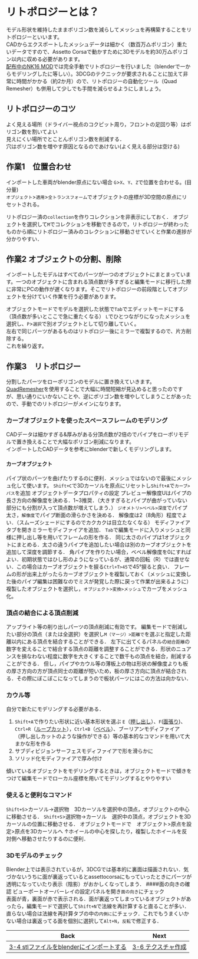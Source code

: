 # リトポロジーとは？
モデル形状を維持したままポリゴン数を減らしてメッシュを再構築することをリトポロジーといいます。  
CADからエクスポートしたメッシュデータは細かく（数百万△ポリゴン）重たいデータですので、Assetto Corsaで動かすために3Dモデルを約30万△ポリゴン以内に収める必要があります。  
[配布中のNK16 MOD](https://github.com/JSAE-ARCHIVES/FSAEJ-simulator/tree/main/NK16_ICV)では完全手動でリトポロジーを行いました（blenderで一からモデリングしたに等しい）。3DCGのテクニックが要求されることに加えて非常に時間がかかる（約2か月）ので、リトポロジーの自動化ツール（Quad Remesher）も併用して少しでも手間を減らせるようにしましょう。

## リトポロジーのコツ  
よく見える場所（ドライバー視点のコクピット周り，フロントの足回り等）はポリゴン数を割いてよい  
見えにくい場所でとことんポリゴン数を削減する．  
穴はポリゴン数を増やす原因となるのであけない(よく見える部分は空ける)  
## 作業1　位置合わせ
インポートした車両がblender原点にない場合
`G`>`X`、`Y`、`Z`で位置を合わせる。(目分量)  
`オブジェクト`>`適用`>`全トランスフォーム`でオブジェクトの座標が3D空間の原点にリセットされる。

リトポロジー済の`collection`を作りコレクションを非表示にしておく．
オブジェクトを選択して`M`でコレクションを移動できるので，リトポロジーが終わったものから順にリトポロジー済みのコレクションに移動させていくと作業の進捗が分かりやすい．

## 作業2 オブジェクトの分割、削除
インポートしたモデルはすべてのパーツが一つのオブジェクトにまとまっています。一つのオブジェクトに含まれる頂点数が多すぎると編集モードに移行した際に非常にPCの動作が遅くなります。そこでリトポロジーの前段階としてオブジェクトを分けていく作業を行う必要があります。

オブジェクトモードでモデルを選択した状態で`Tab`でエディットモードにする（頂点数が多いとここで急に重たくなる）
`L`でひとつながりになったメッシュを選択し、`P`>`選択`で別オブジェクトとして切り離していく。  
左右で同じパーツがあるものはリトポロジー後にミラーで複製するので、片方削除する。  
これを繰り返す。

## 作業3　リトポロジー
分割したパーツをローポリゴンのモデルに置き換えていきます。[QuadRemesher](https://github.com/JSAE-ARCHIVES/MOD-Tutorial/blob/main/3%E7%AB%A0%203D%E3%83%A2%E3%83%87%E3%83%AB%E3%81%AE%E4%BD%9C%E6%88%90/%E3%81%8A%E3%81%BE%E3%81%91%20%E3%83%AA%E3%83%88%E3%83%9D%E3%83%AD%E3%82%B8%E3%83%BC%E6%94%AF%E6%8F%B4%E3%82%A2%E3%83%89%E3%82%AA%E3%83%B3.md)を使用することで大幅に時間短縮が見込めると思ったのですが、思い通りにいかないことや、逆にポリゴン数を増やしてしまうことがあったので、手動でのリトポロジーがメインになります。

### カーブオブジェクトを使ったスペースフレームのモデリング
CADデータは細かすぎる&厚みがある分頂点数が2倍のでパイプをローポリモデルで置き換えることで大幅なポリゴン削減になります。  
インポートしたCADデータを参考にblenderで新しくモデリングします。  
#### カーブオブジェクト
パイプ状のパーツを曲げたりするのに便利．メッシュではないので最後にメッシュ化して使います。
`Shift+C`で3Dカーソルを原点にリセットし`Shift+A`で`カーブ>パス`を追加
オブジェクトデータプロパティの設定
プレビュー解像度Uはパイプの長さ方向の解像度を決める．1~3推奨．（大きすぎるとパイプが曲がっていない部分にも分割が入って頂点数が増えてしまう．）
`ジオメトリ>ベベル>深度`でパイプ太さ，`解像度`でパイプ断面の滑らかさを決める．
解像度は2（8角形）程度でよい．（スムーズシェードにするのでカクカクは目立たなくなる）
モディファイアタブを開きミラーモディファイアを追加．
`Tab`で編集モードに入りメッシュと同様に押し出し等を用いてフレームの形を作る．
同じ太さのパイプは1オブジェクトにまとめる．太さの違うパイプを追加したい場合は別のカーブオブジェクトを追加して深度を調節する．
角パイプを作りたい場合，ベベル解像度を0にすればよい．初期状態ではひし形のようになっているが、通常の回転（R）では直せない．この場合はカーブオブジェクトを捩る`Ctrl+T>45`で45°捩ると良い．
フレームの形が出来上がったらカーブオブジェクトを複製しておく（メッシュに変換した後のパイプ編集は困難なのでミスが発覚した際に戻って作業が出来るように）複製したオブジェクトを選択し，`オブジェクト>変換>メッシュ`でカーブをメッシュ化。

### 頂点の結合による頂点削減
アップライト等の削り出しパーツの頂点削減に有効です。
編集モードで削減したい部分の頂点（または全選択）を選択し`M（マージ）>距離で`を選ぶと指定した距離以内にある頂点を結合することができる．
左下に出てくるパネルの`結合距離`の数字を変えることで結合する頂点の距離を調整することができる．形状のニュアンスを損なわない程度に数字を大きくすることで数千もの頂点を結合，削減することができる．
但し，パイプやカウル等の薄板上の物は形状の解像度よりも板の厚さ方向の方が頂点同士の距離が短いため，板の厚さ方向に頂点が結合される．その際にぼこぼこになってしまうので板状パーツにはこの方法は向かない．  

### カウル等
自分で新たにモデリングする必要がある．
1. `Shift+A`で作りたい形状に近い基本形状を選ぶ
`E`（[押し出し](https://blender-cg.net/extrude/)）、`F`([面張り](https://blender-cg.net/make-edge-face/))、`Ctrl+R`（[ループカット](https://blender-cg.net/loop-subdivide/)），`Ctrl+B`（[ベベル](https://blender-cg.net/bevel/)）、ブーリアンモディファイア　（押し出しカットのような操作ができる）等の基本的なコマンドを用いて大まかな形を作る  
1. サブディビジョンサーフェスモディファイアで形を滑らかに  
1. ソリッド化モディファイアで厚み付け  

傾いているオブジェクトをモデリングするときは，オブジェクトモードで傾きをつけて編集モードでローカル座標を用いてモデリングするとやりやすい

### 使えると便利なコマンド
`Shift+S`>カーソル→選択物　3Dカーソルを選択中の頂点，オブジェクトの中心に移動させる．
`Shift+S`>選択物→カーソル　選択中の頂点，オブジェクトを3Dカーソルの位置に移動させる．
オブジェクトモードで　オブジェクト>原点を設定>原点を3Dカーソルへ
↑ホイールの中心を探したり，複製したホイールを反対側へ移動させたりするのに便利．

### 3Dモデルのチェック
Blender上では表示されているが，3DCGでは基本的に裏面は描画されない．気づかないうちに面が裏返っているとassettocorsaにもっていったときにパーツが透明になっていたり表示（陰影）がおかしくなってしまう．
####面の向きの確認
ビューポートオーバーレイの設定パネルを開き`面の向き`にチェック  
表面が青，裏面が赤で表示される．面が裏返ってしまっているオブジェクトがあったら，編集モードで選択して`Shift+N`で法線を再計算すると直ることが多い．直らない場合は法線を再計算タブの中の`内側に`にチェック．これでもうまくいかない場合は裏返ってる面を個別に選択して`Alt+N`，`反転`で修正する．


| Back | Next |
|:---:|:---:|
| [3-4 stlファイルをblenderにインポートする](https://github.com/JSAE-ARCHIVES/MOD-Tutorial/blob/main/3%E7%AB%A0%203D%E3%83%A2%E3%83%87%E3%83%AB%E3%81%AE%E4%BD%9C%E6%88%90/3-4%20stl%E3%83%95%E3%82%A1%E3%82%A4%E3%83%AB%E3%82%92blender%E3%81%AB%E3%82%A4%E3%83%B3%E3%83%9D%E3%83%BC%E3%83%88%E3%81%99%E3%82%8B.md) | [3-6 テクスチャ作成](https://github.com/JSAE-ARCHIVES/MOD-Tutorial/blob/main/3%E7%AB%A0%203D%E3%83%A2%E3%83%87%E3%83%AB%E3%81%AE%E4%BD%9C%E6%88%90/3-6%20%E3%83%86%E3%82%AF%E3%82%B9%E3%83%81%E3%83%A3%E4%BD%9C%E6%88%90.md) |













